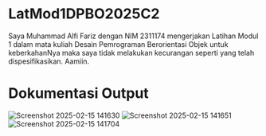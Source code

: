 # LatMod1DPBO2025C2

Saya Muhammad Alfi Fariz dengan NIM 2311174 mengerjakan Latihan Modul 1 dalam mata kuliah Desain Pemrograman Berorientasi Objek
untuk keberkahanNya maka saya tidak melakukan kecurangan seperti yang telah dispesifikasikan. Aamiin.

# Dokumentasi Output

![Screenshot 2025-02-15 141630](https://github.com/user-attachments/assets/c58c3b04-8662-4455-b49a-57970a191edf)
![Screenshot 2025-02-15 141651](https://github.com/user-attachments/assets/5a5bb456-e5c9-45f8-a56d-77cd7f597a92)
![Screenshot 2025-02-15 141704](https://github.com/user-attachments/assets/d7190bcc-02c7-4646-8bbd-6c256b86769d)
